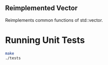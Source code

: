 ## Reimplemented Vector
Reimplements common functions of std::vector.
# Running Unit Tests
```bash
make
./tests
```

